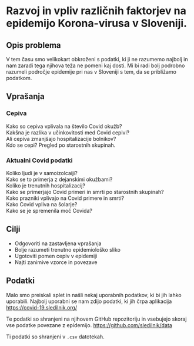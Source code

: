# Razvoj in vpliv različnih faktorjev na epidemijo Korona-virusa v Sloveniji.

## Opis problema
V tem času smo velikokart obkroženi s podatki, ki ji ne razumemo najbolj
in nam zaradi tega njihova teža ne pomeni kaj dosti. Mi bi radi bolj podrobno
razumeli področje epidemije pri nas v Sloveniji s tem, da se približamo
podatkom.

## Vprašanja
### Cepiva
Kako so cepiva vplivala na število Covid okužb?<br>
Kakšna je razlika v učinkovitosti med Covid cepivi?<br>
Ali cepiva zmanjšajo hospitalizacije bolnikov?<br>
Kdo se cepi? Pregled po starostnih skupinah.<br>

### Aktualni Covid podatki
Koliko ljudi je v samoizolcaiji?<br>
Kako se to primerja z dejanskimi okužbami?<br>
Koliko je trenutnih hospitalizacij?<br>
Kako se primerjajo Covid primeri in smrti po starostnih skupinah?<br>
Kako prazniki vplivajo na Covid primere in smrti?<br>
Kako Covid vpliva na šolarje?<br>
Kako se je spremenila moč Covida?<br>

## Cilji
 - Odgovoriti na zastavljena vprašanja
 - Bolje razumeti trenutno epidemiološko sliko
 - Ugotoviti pomen cepiv v epidemiji
 - Najti zanimive vzorce in povezave

## Podatki
Malo smo preiskali splet in našli nekaj uporabnih podatkov, ki bi jih lahko
uporabili. Najbolj uporabni se nam zdijo podatki, ki jih črpa aplikacija
https://covid-19.sledilnik.org/

Te podatki so shranjeni na njihovem GitHub repozitoriju in vsebujejo skoraj
vse podatke povezane z epidemijo.
https://github.com/sledilnik/data

Ti podatki so shranjeni v `.csv` datotekah.





[comment]: <> (Še nekaj ostalih virov podatkov)
[comment]: https://podatki.gov.si/dataset/potrjeni-primeri-covid-19-po-cepljenju
[comment]: https://podatki.gov.si/dataset/spremljanje-covid-19-v-bolnisnicah-episari
[comment]: https://podatki.gov.si/dataset/hospitalizirani-primeri-sari-potrjeni-covid-19-po-cepilnem-statusu-v-sloveniji-nijz-cnb
[comment]: https://www.gov.si/en/topics/coronavirus-disease-covid-19/actual-data/
[comment]: https://github.com/sledilnik/data